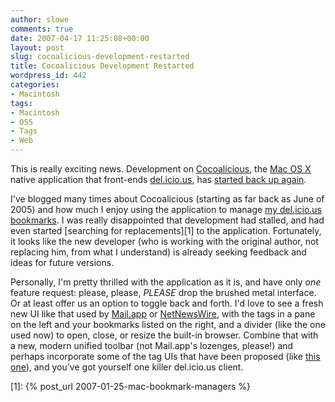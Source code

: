 ```yaml
---
author: slowe
comments: true
date: 2007-04-17 11:25:08+00:00
layout: post
slug: cocoalicious-development-restarted
title: Cocoalicious Development Restarted
wordpress_id: 442
categories:
- Macintosh
tags:
- Macintosh
- OSS
- Tags
- Web
---
```


This is really exciting news. Development on [Cocoalicious](http://www.scifihifi.com/cocoalicious/), the [Mac OS X](http://www.apple.com/macosx/) native application that front-ends [del.icio.us](http://del.icio.us/), has [started back up again](http://alittledrop.com/2007/04/13/cocoalicious-10b44/).

I've blogged many times about Cocoalicious (starting as far back as June of 2005) and how much I enjoy using the application to manage [my del.icio.us bookmarks](http://del.icio.us/slowe/). I was really disappointed that development had stalled, and had even started [searching for replacements][1] to the application. Fortunately, it looks like the new developer (who is working with the original author, not replacing him, from what I understand) is already seeking feedback and ideas for future versions.

Personally, I'm pretty thrilled with the application as it is, and have only _one_ feature request: please, please, _PLEASE_ drop the brushed metal interface. Or at least offer us an option to toggle back and forth. I'd love to see a fresh new UI like that used by [Mail.app](http://www.apple.com/macosx/features/mail/) or [NetNewsWire](http://www.newsgator.com/NGOLProduct.aspx?ProdID=NetNewsWire), with the tags in a pane on the left and your bookmarks listed on the right, and a divider (like the one used now) to open, close, or resize the built-in browser. Combine that with a new, modern unified toolbar (not Mail.app's lozenges, please!) and perhaps incorporate some of the tag UIs that have been proposed (like [this one](http://www.tumultco.com/blog/?p=43)), and you've got yourself one killer del.icio.us client.

[1]: {% post_url 2007-01-25-mac-bookmark-managers %}
